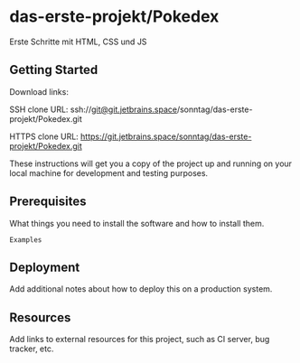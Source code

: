 # das-erste-projekt/Pokedex

Erste Schritte mit HTML, CSS und JS

## Getting Started

Download links:

SSH clone URL: ssh://git@git.jetbrains.space/sonntag/das-erste-projekt/Pokedex.git

HTTPS clone URL: https://git.jetbrains.space/sonntag/das-erste-projekt/Pokedex.git



These instructions will get you a copy of the project up and running on your local machine for development and testing purposes.

## Prerequisites

What things you need to install the software and how to install them.

```
Examples
```

## Deployment

Add additional notes about how to deploy this on a production system.

## Resources

Add links to external resources for this project, such as CI server, bug tracker, etc.
